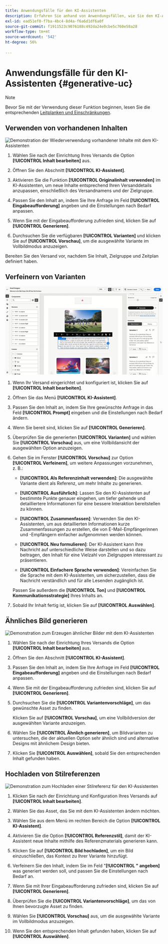 ```yaml
---
title: Anwendungsfälle für den KI-Assistenten
description: Erfahren Sie anhand von Anwendungsfällen, wie Sie den KI-Assistenten verwenden.
exl-id: ead51ef0-f7ba-4bc4-8d4a-f6a6d1df6a0f
source-git-commit: f1911523c9076188c492da24e0cbe5c760e58a28
workflow-type: tm+mt
source-wordcount: '542'
ht-degree: 56%

---
```


# Anwendungsfälle für den KI-Assistenten {#generative-uc}

>[!NOTE]
>
>Bevor Sie mit der Verwendung dieser Funktion beginnen, lesen Sie die entsprechenden [Leitplanken und Einschränkungen](generative-gs.md#generative-guardrails).

## Verwenden von vorhandenen Inhalten

![Demonstration der Wiederverwendung vorhandener Inhalte mit dem KI-Assistenten](assets/do-not-localize/gen-ai-reuse-text.gif)

1. Wählen Sie nach der Einrichtung Ihres Versands die Option **[!UICONTROL Inhalt bearbeiten]** aus.

1. Öffnen Sie den Abschnitt **[!UICONTROL KI-Assistent]**.

1. Aktivieren Sie die Funktion **[!UICONTROL Originalinhalt verwenden]** im KI-Assistenten, um neue Inhalte entsprechend Ihren Versanddetails anzupassen, einschließlich des Versandnamens und der Zielgruppe.

1. Passen Sie den Inhalt an, indem Sie Ihre Anfrage im Feld **[!UICONTROL Eingabeaufforderung]** angeben und die Einstellungen nach Bedarf anpassen.

1. Wenn Sie mit der Eingabeaufforderung zufrieden sind, klicken Sie auf **[!UICONTROL Generieren]**.

1. Durchsuchen Sie die verfügbaren **[!UICONTROL Varianten]** und klicken Sie auf **[!UICONTROL Vorschau]**, um die ausgewählte Variante im Vollbildmodus anzuzeigen.

Bereiten Sie den Versand vor, nachdem Sie Inhalt, Zielgruppe und Zeitplan definiert haben.

## Verfeinern von Varianten

![Demonstration der Verfeinerung von Inhaltsvarianten mit dem KI-Assistenten](assets/do-not-localize/gen-ai-variation.gif)

1. Wenn Ihr Versand eingerichtet und konfiguriert ist, klicken Sie auf **[!UICONTROL Inhalt bearbeiten]**.

1. Öffnen Sie das Menü **[!UICONTROL KI-Assistent]**.

1. Passen Sie den Inhalt an, indem Sie Ihre gewünschte Anfrage in das Feld **[!UICONTROL Prompt]** eingeben und die Einstellungen nach Bedarf ändern.

1. Wenn Sie bereit sind, klicken Sie auf **[!UICONTROL Generieren]**.

1. Überprüfen Sie die generierten **[!UICONTROL Varianten]** und wählen Sie **[!UICONTROL Vorschau]** aus, um eine Vollbildansicht der ausgewählten Option anzuzeigen.

1. Gehen Sie im Fenster **[!UICONTROL Vorschau]** zur Option **[!UICONTROL Verfeinern]**, um weitere Anpassungen vorzunehmen, z. B.:

   * **[!UICONTROL Als Referenzinhalt verwenden]**: Die ausgewählte Variante dient als Referenz, um mehr Inhalte zu generieren.

   * **[!UICONTROL Ausführlich]**: Lassen Sie den KI-Assistenten auf bestimmte Punkte genauer eingehen, um tiefer gehende und detailliertere Informationen für eine bessere Interaktion bereitstellen zu können.

   * **[!UICONTROL Zusammenfassen]**: Verwenden Sie den KI-Assistenten, um aus detaillierten Informationen kurze Zusammenfassungen zu erstellen, die von E-Mail-Empfängerinnen und -Empfängern einfacher aufgenommen werden können.

   * **[!UICONTROL Neu formulieren]**: Der KI-Assistent kann Ihre Nachricht auf unterschiedliche Weise darstellen und so dazu beitragen, den Inhalt für eine Vielzahl von Zielgruppen interessant zu präsentieren.

   * **[!UICONTROL Einfachere Sprache verwenden]**: Vereinfachen Sie die Sprache mit dem KI-Assistenten, um sicherzustellen, dass die Nachricht verständlich und für alle Lesenden zugänglich ist.

   Passen Sie außerdem die **[!UICONTROL Ton]** und **[!UICONTROL Kommunikationsstrategie]** Ihres Inhalts an.

1. Sobald Ihr Inhalt fertig ist, klicken Sie auf **[!UICONTROL Auswählen]**.

## Ähnliches Bild generieren

![Demonstration zum Erzeugen ähnlicher Bilder mit dem KI-Assistenten](assets/do-not-localize/uc-image-similar.gif)

1. Wählen Sie nach der Einrichtung Ihres Versands die Option **[!UICONTROL Inhalt bearbeiten]** aus.

1. Öffnen Sie den Abschnitt **[!UICONTROL KI-Assistent]**.

1. Passen Sie den Inhalt an, indem Sie Ihre Anfrage im Feld **[!UICONTROL Eingabeaufforderung]** angeben und die Einstellungen nach Bedarf anpassen.

1. Wenn Sie mit der Eingabeaufforderung zufrieden sind, klicken Sie auf **[!UICONTROL Generieren]**.

1. Durchsuchen Sie die **[!UICONTROL Variantenvorschläge]**, um das gewünschte Asset zu finden.

   Klicken Sie auf **[!UICONTROL Vorschau]**, um eine Vollbildversion der ausgewählten Variante anzuzeigen.

1. Wählen Sie **[!UICONTROL Ähnlich generieren]**, um Bildvarianten zu untersuchen, die der aktuellen Option sehr ähnlich sind und alternative Designs mit ähnlichem Design bieten.

1. Klicken Sie **[!UICONTROL Auswählen]**, sobald Sie den entsprechenden Inhalt gefunden haben.

## Hochladen von Stilreferenzen

![Demonstration zum Hochladen einer Stilreferenz für den KI-Assistenten](assets/do-not-localize/uc-image-reference.gif)

1. Klicken Sie nach der Einrichtung und Konfiguration Ihres Versands auf **[!UICONTROL Inhalt bearbeiten]**.

1. Wählen Sie das Asset, das Sie mit dem KI-Assistenten ändern möchten.

1. Wählen Sie aus dem Menü im rechten Bereich die Option **[!UICONTROL KI-Assistent]**.

1. Aktivieren Sie die Option **[!UICONTROL Referenzstil]**, damit der KI-Assistent neue Inhalte mithilfe des Referenzmaterials generieren kann.

1. Klicken Sie auf **[!UICONTROL Bild hochladen]**, um ein Bild einzuschließen, das Kontext zu Ihrer Variante hinzufügt.

1. Verfeinern Sie den Inhalt, indem Sie im Feld &quot;**[!UICONTROL &quot; angeben]** was generiert werden soll, und passen Sie die Einstellungen nach Bedarf an.

1. Wenn Sie mit Ihrer Eingabeaufforderung zufrieden sind, klicken Sie auf **[!UICONTROL Generieren]**.

1. Überprüfen Sie die **[!UICONTROL Variantenvorschläge]**, um das von Ihnen bevorzugte Asset zu finden.

1. Wählen Sie **[!UICONTROL Vorschau]** aus, um die ausgewählte Variante im Vollbildmodus anzuzeigen.

1. Wenn Sie den entsprechenden Inhalt gefunden haben, klicken Sie auf **[!UICONTROL Auswählen]**.
